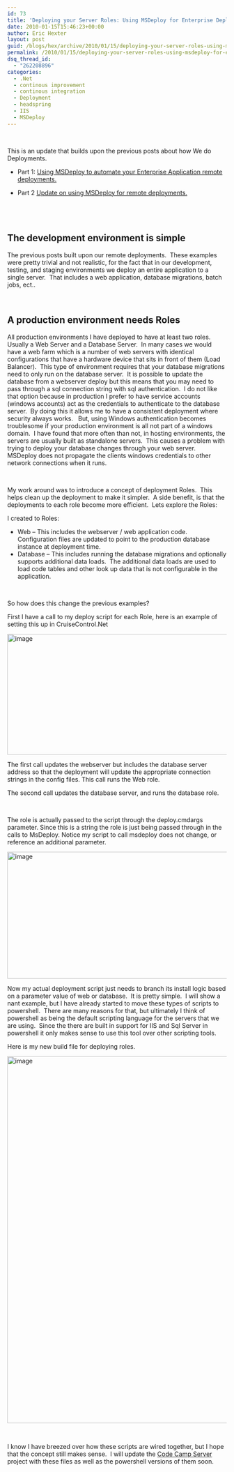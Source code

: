 ```yaml
---
id: 73
title: 'Deploying your Server Roles: Using MSDeploy for Enterprise Deployments.'
date: 2010-01-15T15:46:23+00:00
author: Eric Hexter
layout: post
guid: /blogs/hex/archive/2010/01/15/deploying-your-server-roles-using-msdeploy-for-enterprise-deployments.aspx
permalink: /2010/01/15/deploying-your-server-roles-using-msdeploy-for-enterprise-deployments/
dsq_thread_id:
  - "262208896"
categories:
  - .Net
  - continous improvement
  - continous integration
  - Deployment
  - headspring
  - IIS
  - MSDeploy
---
```

&#160;

This is an update that builds upon the previous posts about how We do Deployments.

  * Part 1: [Using MSDeploy to automate your Enterprise Application remote deployments.](http://www.lostechies.com/blogs/hex/archive/2009/11/06/using-msdeploy-to-automate-your-enterprise-application-remote-deployments.aspx)

  * Part 2 [Update on using MSDeploy for remote deployments.](http://www.lostechies.com/blogs/hex/archive/2009/12/29/update-on-using-msdeploy-for-remote-deployments.aspx)

## &#160;

## The development environment is simple

The previous posts built upon our remote deployments.&#160; These examples were pretty trivial and not realistic, for the fact that in our development, testing, and staging environments we deploy an entire application to a single server.&#160; That includes a web application, database migrations, batch jobs, ect..&#160; 

&#160;

## A production environment needs Roles 

All production environments I have deployed to have at least two roles.&#160; Usually a Web Server and a Database Server.&#160; In many cases we would have a web farm which is a number of web servers with identical configurations that have a hardware device that sits in front of them (Load Balancer).&#160; This type of environment requires that your database migrations need to only run on the database server.&#160; It is possible to update the database from a webserver deploy but this means that you may need to pass through a sql connection string with sql authentication.&#160; I do not like that option because in production I prefer to have service accounts (windows accounts) act as the credentials to authenticate to the database server.&#160; By doing this it allows me to have a consistent deployment where security always works.&#160;&#160; But, using Windows authentication becomes troublesome if your production environment is all not part of a windows domain.&#160; I have found that more often than not, in hosting environments, the servers are usually built as standalone servers.&#160; This causes a problem with trying to deploy your database changes through your web server.&#160; MSDeploy does not propagate the clients windows credentials to other network connections when it runs.&#160; 

&#160;

My work around was to introduce a concept of deployment Roles.&#160; This helps clean up the deployment to make it simpler.&#160; A side benefit, is that the deployments to each role become more efficient.&#160; Lets explore the Roles:

I created to Roles:

  * Web – This includes the webserver / web application code. Configuration files are updated to point to the production database instance at deployment time.
  * Database – This includes running the database migrations and optionally supports additional data loads.&#160; The additional data loads are used to load code tables and other look up data that is not configurable in the application.

&#160;

So how does this change the previous examples?

First I have a call to my deploy script for each Role, here is an example of setting this up in CruiseControl.Net

[<img style="border-bottom: 0px;border-left: 0px;border-top: 0px;border-right: 0px" border="0" alt="image" src="http://lostechies.com/erichexter/files/2011/03/image_thumb_58C210B8.png" width="1204" height="277" />](http://lostechies.com/erichexter/files/2011/03/image_071B9666.png) 

The first call updates the webserver but includes the database server address so that the deployment will update the appropriate connection strings in the config files. This call runs the Web role.

The second call updates the database server, and runs the database role.

&#160;

The role is actually passed to the script through the deploy.cmdargs parameter. Since this is a string the role is just being passed through in the calls to MsDeploy. Notice my script to call msdeploy does not change, or reference an additional parameter.

[<img style="border-bottom: 0px;border-left: 0px;border-top: 0px;border-right: 0px" border="0" alt="image" src="http://lostechies.com/erichexter/files/2011/03/image_thumb_25F20A44.png" width="1204" height="291" />](http://lostechies.com/erichexter/files/2011/03/image_0A4D7E4E.png) 

Now my actual deployment script just needs to branch its install logic based on a parameter value of web or database.&#160; It is pretty simple.&#160; I will show a nant example, but I have already started to move these types of scripts to powershell.&#160; There are many reasons for that, but ultimately I think of powershell as being the default scripting language for the servers that we are using.&#160; Since the there are built in support for IIS and Sql Server in powershell it only makes sense to use this tool over other scripting tools.

Here is my new build file for deploying roles.

[<img style="border-bottom: 0px;border-left: 0px;border-top: 0px;border-right: 0px" border="0" alt="image" src="http://lostechies.com/erichexter/files/2011/03/image_thumb_4F19A282.png" width="1204" height="842" />](http://lostechies.com/erichexter/files/2011/03/image_36F63827.png) 

&#160;</p> 

I know I have breezed over how these scripts are wired together, but I hope that the concept still makes sense.&#160; I will update the [Code Camp Server](http://codecampserver.org) project with these files as well as the powershell versions of them soon.